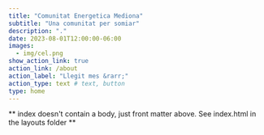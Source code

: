 ```yaml
---
title: "Comunitat Energetica Mediona"
subtitle: "Una comunitat per somiar"
description: "."
date: 2023-08-01T12:00:00-06:00
images:
  - img/cel.png
show_action_link: true
action_link: /about
action_label: "Llegit mes &rarr;"
action_type: text # text, button
type: home
---
```


** index doesn't contain a body, just front matter above.
See index.html in the layouts folder **
